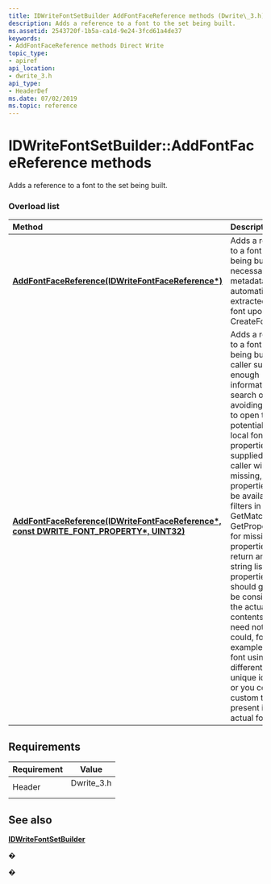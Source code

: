 ```yaml
---
title: IDWriteFontSetBuilder AddFontFaceReference methods (Dwrite\_3.h)
description: Adds a reference to a font to the set being built.
ms.assetid: 2543720f-1b5a-ca1d-9e24-3fcd61a4de37
keywords:
- AddFontFaceReference methods Direct Write
topic_type:
- apiref
api_location:
- dwrite_3.h
api_type:
- HeaderDef
ms.date: 07/02/2019
ms.topic: reference
---
```


# IDWriteFontSetBuilder::AddFontFaceReference methods

Adds a reference to a font to the set being built.

### Overload list



| Method                                                                                                                                           | Description                                                                                                                                                                                                                                                                                                                                                                                                                                                                                                                                                                                                                                            |
|:-------------------------------------------------------------------------------------------------------------------------------------------------|:-------------------------------------------------------------------------------------------------------------------------------------------------------------------------------------------------------------------------------------------------------------------------------------------------------------------------------------------------------------------------------------------------------------------------------------------------------------------------------------------------------------------------------------------------------------------------------------------------------------------------------------------------------|
| [**AddFontFaceReference(IDWriteFontFaceReference\*)**](/windows/win32/api/dwrite_3/nf-dwrite_3-idwritefontsetbuilder-addfontfacereference(idwritefontfacereference))                                         | Adds a reference to a font to the set being built. The necessary metadata will automatically be extracted from the font upon calling CreateFontSet.<br/>                                                                                                                                                                                                                                                                                                                                                                                                                                                                                         |
| [**AddFontFaceReference(IDWriteFontFaceReference\*, const DWRITE\_FONT\_PROPERTY\*, UINT32)**](/windows/win32/api/dwrite_3/nf-dwrite_3-idwritefontsetbuilder-addfontfacereference(idwritefontfacereference_dwrite_font_propertyconst_uint32)) | Adds a reference to a font to the set being built. The caller supplies enough information to search on, avoiding the need to open the potentially non-local font. Any properties not supplied by the caller will be missing, and those properties will not be available as filters in GetMatchingFonts. GetPropertyValues for missing properties will return an empty string list. The properties passed should generally be consistent with the actual font contents, but they need not be. You could, for example, alias a font using a different name or unique identifier, or you could set custom tags not present in the actual font.<br/> |



## Requirements



| Requirement | Value |
|-------------------|----------------------------------------------------------------------------------------|
| Header<br/> | <dl> <dt>Dwrite\_3.h</dt> </dl> |



## See also

<dl> <dt>

[**IDWriteFontSetBuilder**](/windows/win32/api/dwrite_3/nn-dwrite_3-idwritefontsetbuilder)
</dt> </dl>

�

�
